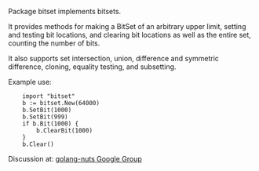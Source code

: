 Package bitset implements bitsets.

It provides methods for making a BitSet of an arbitrary
upper limit, setting and testing bit locations, and clearing
bit locations as well as the entire set, counting the number
of bits.

It also supports set intersection, union, difference and 
symmetric difference, cloning, equality testing, and subsetting.

Example use:

        import "bitset"
        b := bitset.New(64000)
        b.SetBit(1000)
        b.SetBit(999)
        if b.Bit(1000) {
        	b.ClearBit(1000)
        }
        b.Clear()
    
Discussion at: [golang-nuts Google Group](https://groups.google.com/d/topic/golang-nuts/7n1VkRTlBf4/discussion)

